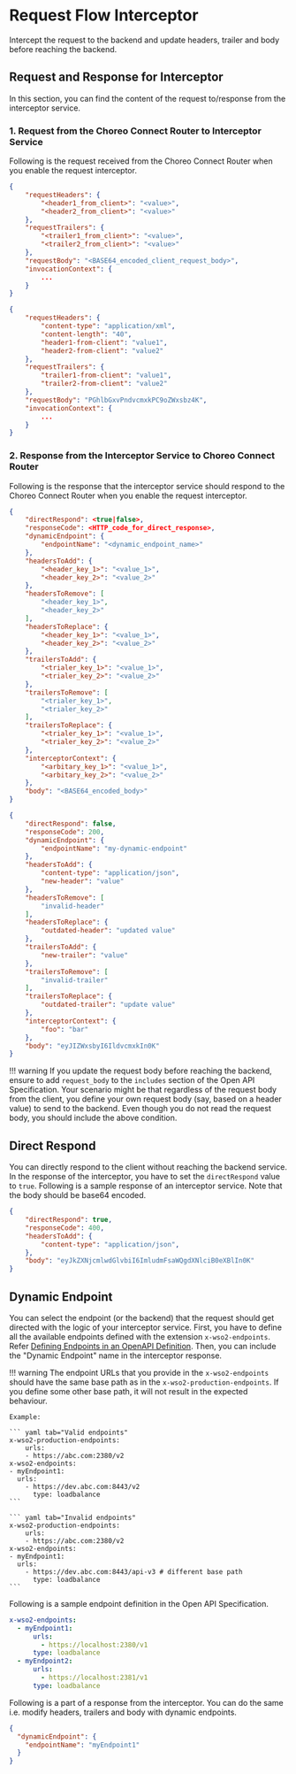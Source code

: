 # Request Flow Interceptor

Intercept the request to the backend and update headers, trailer and body before reaching the backend.

## Request and Response for Interceptor

In this section, you can find the content of the request to/response from the interceptor service.

### 1. Request from the Choreo Connect Router to Interceptor Service

Following is the request received from the Choreo Connect Router when you enable the request interceptor.

``` json tab="Format"
{
    "requestHeaders": {
        "<header1_from_client>": "<value>",
        "<header2_from_client>": "<value>"
    },
    "requestTrailers": {
        "<trailer1_from_client>": "<value>",
        "<trailer2_from_client>": "<value>"
    },
    "requestBody": "<BASE64_encoded_client_request_body>",
    "invocationContext": {
        ...
    }
}
```

``` json tab="Sample"
{
    "requestHeaders": {
        "content-type": "application/xml",
        "content-length": "40",
        "header1-from-client": "value1",
        "header2-from-client": "value2"
    },
    "requestTrailers": {
        "trailer1-from-client": "value1",
        "trailer2-from-client": "value2"
    },
    "requestBody": "PGhlbGxvPndvcmxkPC9oZWxsbz4K",
    "invocationContext": {
        ...
    }
}
```

### 2. Response from the Interceptor Service to Choreo Connect Router

Following is the response that the interceptor service should respond to the Choreo Connect Router when you enable the request interceptor.

``` json tab="Format"
{
    "directRespond": <true|false>,
    "responseCode": <HTTP_code_for_direct_response>,
    "dynamicEndpoint": {
        "endpointName": "<dynamic_endpoint_name>"
    },
    "headersToAdd": {
        "<header_key_1>": "<value_1>",
        "<header_key_2>": "<value_2>"
    },
    "headersToRemove": [
        "<header_key_1>",
        "<header_key_2>"
    ],
    "headersToReplace": {
        "<header_key_1>": "<value_1>",
        "<header_key_2>": "<value_2>"
    },
    "trailersToAdd": {
        "<trialer_key_1>": "<value_1>",
        "<trialer_key_2>": "<value_2>"
    },
    "trailersToRemove": [
        "<trialer_key_1>",
        "<trialer_key_2>"
    ],
    "trailersToReplace": {
        "<trialer_key_1>": "<value_1>",
        "<trialer_key_2>": "<value_2>"
    },
    "interceptorContext": {
        "<arbitary_key_1>": "<value_1>",
        "<arbitary_key_2>": "<value_2>"
    },
    "body": "<BASE64_encoded_body>"
}
```

``` json tab="Sample"
{
    "directRespond": false,
    "responseCode": 200,
    "dynamicEndpoint": {
        "endpointName": "my-dynamic-endpoint"
    },
    "headersToAdd": {
        "content-type": "application/json",
        "new-header": "value"
    },
    "headersToRemove": [
        "invalid-header"
    ],
    "headersToReplace": {
        "outdated-header": "updated value"
    },
    "trailersToAdd": {
        "new-trailer": "value"
    },
    "trailersToRemove": [
        "invalid-trailer"
    ],
    "trailersToReplace": {
        "outdated-trailer": "update value"
    },
    "interceptorContext": {
        "foo": "bar"
    },
    "body": "eyJIZWxsbyI6IldvcmxkIn0K"
}
```

<!-- The content of the below warning is same as the info notice in the file
deploy-and-publish/deploy-on-gateway/choreo-connect/message-transformation/defining-interceptors-in-an-open-api-definition.md -->
!!! warning
    If you update the request body before reaching the backend, ensure to add `request_body` to the `includes` section
    of the Open API Specification. Your scenario might be that regardless of the request body from the client,
    you define your own request body (say, based on a header value) to send to the backend.
    Even though you do not read the request body, you should include the above condition.

## Direct Respond

You can directly respond to the client without reaching the backend service. In the response of the interceptor,
you have to set the `directRespond` value to `true`. Following is a sample response of an interceptor service.
Note that the body should be base64 encoded.

``` json
{
    "directRespond": true,
    "responseCode": 400,
    "headersToAdd": {
        "content-type": "application/json",
    },
    "body": "eyJkZXNjcmlwdGlvbiI6ImludmFsaWQgdXNlciB0eXBlIn0K"
}
```

## Dynamic Endpoint

You can select the endpoint (or the backend) that the request should get directed with the logic of your interceptor service.
First, you have to define all the available endpoints defined with the extension `x-wso2-endpoints`.
Refer [Defining Endpoints in an OpenAPI Definition]({{base_path}}/deploy-and-publish/deploy-on-gateway/choreo-connect/endpoints/defining-endpoints-in-an-openapi-definition/).
Then, you can include the "Dynamic Endpoint" name in the interceptor response.

!!! warning
    The endpoint URLs that you provide in the `x-wso2-endpoints` should have the same base path as in the `x-wso2-production-endpoints`.
    If you define some other base path, it will not result in the expected behaviour.

    Example:

    ``` yaml tab="Valid endpoints"
    x-wso2-production-endpoints:
        urls:
        - https://abc.com:2380/v2
    x-wso2-endpoints:
    - myEndpoint1:
      urls:
        - https://dev.abc.com:8443/v2
          type: loadbalance
    ```

    ``` yaml tab="Invalid endpoints"
    x-wso2-production-endpoints:
        urls:
        - https://abc.com:2380/v2
    x-wso2-endpoints:
    - myEndpoint1:
      urls:
        - https://dev.abc.com:8443/api-v3 # different base path
          type: loadbalance
    ```

Following is a sample endpoint definition in the Open API Specification.

```yaml
x-wso2-endpoints:
  - myEndpoint1:
      urls:
        - https://localhost:2380/v1
      type: loadbalance
  - myEndpoint2:
      urls:
        - https://localhost:2381/v1
      type: loadbalance
```

Following is a part of a response from the interceptor. You can do the same i.e. modify headers, trailers and body with dynamic endpoints.
```json
{
  "dynamicEndpoint": {
    "endpointName": "myEndpoint1"
  }
}
```
